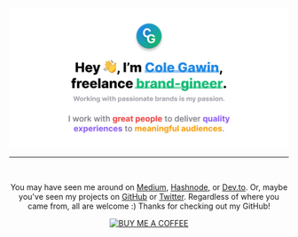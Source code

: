 [![Hey, I’m Cole Gawin, freelance brand-gineer.](/assets/gh-profile.png)](https://colegaw.in)

---

<br />

<div align="center">

You may have seen me around on [Medium](https://medium.com/@colegawin), [Hashnode](https://blog.colegaw.in), or [Dev.to](https://dev.to/chroline). Or, maybe you've seen my projects on [GitHub](https://github.com/chroline) or [Twitter](https://twitter.com/colegawin_). Regardless of where you came from, all are welcome :) Thanks for checking out my GitHub!

[![BUY ME A COFFEE](https://img.shields.io/badge/-buy%20me%20a%20coffee-black?logo=buymeacoffee&style=for-the-badge)](https://buymeacoffee.com/colegawin)

</div>

<!--
**chroline/chroline** is a ✨ _special_ ✨ repository because its `README.md` (this file) appears on your GitHub profile.

Here are some ideas to get you started:

- 🔭 I’m currently working on ...
- 🌱 I’m currently learning ...
- 👯 I’m looking to collaborate on ...
- 🤔 I’m looking for help with ...
- 💬 Ask me about ...
- 📫 How to reach me: ...
- 😄 Pronouns: ...
- ⚡ Fun fact: ...
-->
